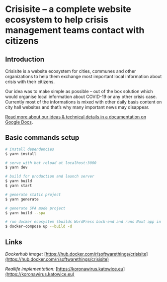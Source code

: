 # Crisisite – a complete website ecosystem to help crisis management teams contact with citizens

## Introduction

Crisisite is a website ecosystem for cities, communes and other organizations to help them exchange most important local information about crisis with their citizens.

Our idea was to make simple as possible – out of the box solution which would organise local information about COVID-19 or any other crisis case. Currently most of the informations is mixed with other daily basis content on city hall websites and that’s why many important news may disappear.

[Read more about our ideas & technical details in a documentation on Google Docs](https://docs.google.com/document/d/1s8sjNXSRdiYaO02y-mWCWHxW-udl1G5MU9eDY9hPN7A/edit?usp=sharing).

## Basic commands setup

```bash
# install dependencies
$ yarn install

# serve with hot reload at localhost:3000
$ yarn dev

# build for production and launch server
$ yarn build
$ yarn start

# generate static project
$ yarn generate

# generate SPA mode project
$ yarn build --spa

# run docker ecosystem (builds WordPress back-end and runs Nuxt app in SSR mode)
$ docker-compose up --build -d
```

## Links

*Dockerhub image:* [https://hub.docker.com/r/softwarethings/crisisite](https://hub.docker.com/r/softwarethings/crisisite)

*Reallife implementation:* [https://koronawirus.katowice.eu](https://koronawirus.katowice.eu)
